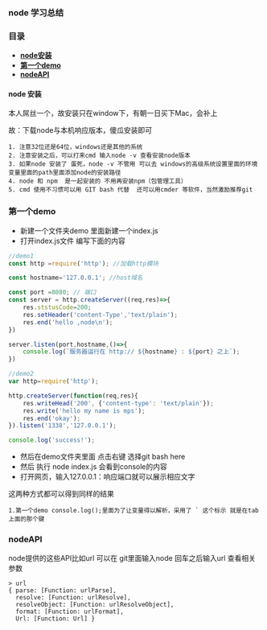 ### node 学习总结

### 目录

* [**node安装**](#node安装)
* [**第一个demo**](#第一个demo)
* [**nodeAPI**](#nodeAPI)


#### node 安装

本人屌丝一个，故安装只在window下，有朝一日买下Mac，会补上

故：下载node与本机响应版本，傻瓜安装即可

	1. 注意32位还是64位，windows还是其他的系统
	2. 注意安装之后，可以打来cmd 输入node -v 查看安装node版本
	3. 如果node 安装了 蛋死，node -v 不管用 可以去 windows的高级系统设置里面的环境变量里面的path里面添加node的安装路径
	4. node 和 npm  是一起安装的 不用再安装npm（包管理工具）
	5. cmd 使用不习惯可以用 GIT bash 代替  还可以用cmder 等软件，当然激励推荐git

### 第一个demo

* 新建一个文件夹demo 里面新建一个index.js
* 打开index.js文件 编写下面的内容

```javascript
//demo1
const http =require('http'); //加载http模块

const hostname='127.0.0.1'; //host域名

const port =8080; // 端口  
const server = http.createServer((req,res)=>{
	res.ststusCode=200;
	res.setHeader('content-Type','text/plain');
	res.end('hello ,node\n');
})

server.listen(port,hostname,()=>{
	console.log(`服务器运行在 http:// ${hostname} : ${port} 之上`); 
})

``` 

```javascript
//demo2
var http=require('http');

http.createServer(function(req,res){
	res.writeHead('200', {'content-type': 'text/plain'});
	res.write('hello my name is mps');
	res.end('okay');
}).listen('1338','127.0.0.1');

console.log('success!');
```

* 然后在demo文件夹里面 点击右键 选择git bash here 
* 然后 执行 node index.js 会看到console的内容
* 打开网页，输入127.0.0.1：响应端口就可以展示相应文字

这两种方式都可以得到同样的结果

	1.第一个demo console.log();里面为了让变量得以解析，采用了 ` 这个标示 就是在tab上面的那个键

### nodeAPI

node提供的这些API比如url 可以在 git里面输入node 回车之后输入url 查看相关参数

```node
> url
{ parse: [Function: urlParse],
  resolve: [Function: urlResolve],
  resolveObject: [Function: urlResolveObject],
  format: [Function: urlFormat],
  Url: [Function: Url] }

```
